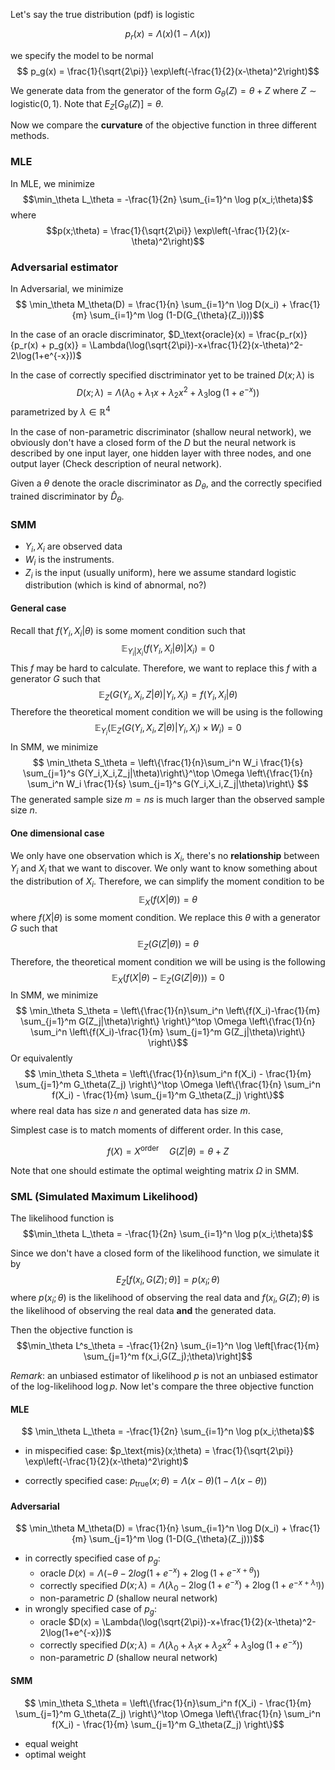 
Let's say the true distribution (pdf) is logistic

$$ p_r(x) = \Lambda(x) (1-\Lambda(x))$$

we specify the model to be normal
$$ p_g(x) = \frac{1}{\sqrt{2\pi}} \exp\left(-\frac{1}{2}(x-\theta)^2\right)$$

We generate data from the generator of the form $G_{\theta}(Z) = \theta + Z$ where $Z \sim \text{logistic}(0,1)$. Note that $E_Z[G_{\theta}(Z)] = \theta$.

Now we compare the **curvature** of the objective function in three different methods. 

### MLE
In MLE, we minimize 
$$\min_\theta L_\theta =  -\frac{1}{2n} \sum_{i=1}^n \log p(x_i;\theta)$$
where 
$$p(x;\theta) = \frac{1}{\sqrt{2\pi}} \exp\left(-\frac{1}{2}(x-\theta)^2\right)$$

### Adversarial estimator
In Adversarial, we minimize
$$ \min_\theta M_\theta(D) = \frac{1}{n} \sum_{i=1}^n \log D(x_i) + \frac{1}{m} \sum_{i=1}^m \log (1-D(G_{\theta}(Z_i)))$$

In the case of an oracle discriminator,
$D_\text{oracle}(x) = \frac{p_r(x)}{p_r(x) + p_g(x)} = \Lambda(\log(\sqrt{2\pi})-x+\frac{1}{2}(x-\theta)^2-2\log(1+e^{-x}))$

In the case of correctly specified disctriminator yet to be trained $D(x;\lambda)$ is
$$D(x;\lambda) = \Lambda(\lambda_0 +\lambda_1 x + \lambda_2 x^2+\lambda_3 \log(1+e^{-x}))$$ 
parametrized by $\lambda \in \mathbb{R}^4$

In the case of non-parametric discriminator (shallow neural network), we obviously don't have a closed form of the $D$ but the neural network is described by one input layer, one hidden layer with three nodes, and one output layer (Check description of neural network).

Given a $\theta$ denote the oracle discriminator as $D_{\theta}$, and the correctly specified trained discriminator by $\hat{D}_{\theta}$.

### SMM
- $Y_i, X_i$ are observed data
- $W_i$ is the instruments.
- $Z_i$ is the input (usually uniform), here we assume standard logistic distribution (which is kind of abnormal, no?)

#### General case 
Recall that $f(Y_i,X_i|\theta)$ is some moment condition such that 
$$ \mathbb{E}_{Y_i|X_i}(f(Y_i,X_i|\theta)|X_i) = 0$$
This $f$ may be hard to calculate. Therefore, we want to replace this $f$ with a generator $G$ such that
$$\mathbb{E}_{Z}(G(Y_i,X_i,Z|\theta)|Y_i,X_i) = f(Y_i,X_i|\theta)$$
Therefore the theoretical moment condition we will be using is the following
$$ \mathbb{E}_{Y_i}(\mathbb{E}_{Z}(G(Y_i,X_i,Z|\theta)|Y_i,X_i)\times W_i) = 0$$
In SMM, we minimize
$$ \min_\theta S_\theta = \left\{\frac{1}{n}\sum_i^n W_i \frac{1}{s} \sum_{j=1}^s G(Y_i,X_i,Z_j|\theta)\right\}^\top \Omega \left\{\frac{1}{n} \sum_i^n W_i \frac{1}{s} \sum_{j=1}^s G(Y_i,X_i,Z_j|\theta)\right\}
    $$ 
The generated sample size $m = ns$ is much larger than the observed sample size $n$.

#### One dimensional case
We only have one observation which is $X_i$, there's no **relationship** between $Y_i$ and $X_i$ that we want to discover. We only want to know something about the distribution of $X_i$. Therefore, we can simplify the moment condition to be
$$\mathbb{E}_{X}(f(X|\theta)) = \theta$$
where $f(X|\theta)$ is some moment condition.
We replace this $\theta$ with a generator $G$ such that
$$\mathbb{E}_{Z}(G(Z|\theta)) = \theta $$
Therefore, the theoretical moment condition we will be using is the following
$$ \mathbb{E}_{X}(f(X|\theta)-\mathbb{E}_{Z}(G(Z|\theta))) = 0$$
In SMM, we minimize
$$ \min_\theta S_\theta = \left\{\frac{1}{n}\sum_i^n \left\{f(X_i)-\frac{1}{m} \sum_{j=1}^m G(Z_j|\theta)\right\} \right\}^\top \Omega \left\{\frac{1}{n} \sum_i^n \left\{f(X_i)-\frac{1}{m} \sum_{j=1}^m G(Z_j|\theta)\right\} \right\}$$
Or equivalently
$$ \min_\theta S_\theta = \left\{\frac{1}{n}\sum_i^n f(X_i) - \frac{1}{m} \sum_{j=1}^m G_\theta(Z_j) \right\}^\top \Omega \left\{\frac{1}{n} \sum_i^n f(X_i) - \frac{1}{m} \sum_{j=1}^m G_\theta(Z_j) \right\}$$
where real data has size $n$ and generated data has size $m$.

Simplest case is to match moments of different order. In this case,

$$f(X)=X^\text{order} \quad G(Z|\theta) = \theta + Z$$

Note that one should estimate the optimal weighting matrix $\Omega$ in SMM.

### SML (Simulated Maximum Likelihood)

The likelihood function is
$$\min_\theta L_\theta =  -\frac{1}{2n} \sum_{i=1}^n \log p(x_i;\theta)$$

Since we don't have a closed form of the likelihood function, we simulate it by 
$$ E_Z[f(x_i,G(Z);\theta)]=p(x_i;\theta) $$
where $p(x_i;\theta)$ is the likelihood of observing the real data and $f(x_i,G(Z);\theta)$ is the likelihood of observing the real data **and** the generated data.

Then the objective function is 
$$\min_\theta L^s_\theta =  -\frac{1}{2n} \sum_{i=1}^n \log \left[\frac{1}{m} \sum_{j=1}^m f(x_i,G(Z_j);\theta)\right]$$

*Remark*: an unbiased estimator of likelihood $p$ is not an unbiased estimator of the log-likelihood $\log p$.
Now let's compare the three objective function 
#### MLE
$$ \min_\theta L_\theta =  -\frac{1}{2n} \sum_{i=1}^n \log p(x_i;\theta)$$

  - in mispecified case: $p_\text{mis}(x;\theta) = \frac{1}{\sqrt{2\pi}} \exp\left(-\frac{1}{2}(x-\theta)^2\right)$

- correctly specified case: $p_\text{true}(x;\theta) = \Lambda(x-\theta) (1-\Lambda(x-\theta))$
#### Adversarial
$$ \min_\theta M_\theta(D) = \frac{1}{n} \sum_{i=1}^n \log D(x_i) + \frac{1}{m} \sum_{j=1}^m \log (1-D(G_{\theta}(Z_j)))$$
- in correctly specified case of $p_g$: 
  - oracle $D(x) = \Lambda(-\theta-2log(1+e^{-x})+2\log(1+e^{-x+\theta}))$
  - correctly specified $D(x;\lambda)  = \Lambda(\lambda_0-2\log(1+e^{-x})+2\log(1+e^{-x+\lambda_1}))$
  - non-parametric $D$ (shallow neural network)
- in wrongly specified case of $p_g$: 
  - oracle $D(x) = \Lambda(\log(\sqrt{2\pi})-x+\frac{1}{2}(x-\theta)^2-2\log(1+e^{-x}))$
  - correctly specified $D(x;\lambda) = \Lambda(\lambda_0 +\lambda_1 x + \lambda_2 x^2+\lambda_3 \log(1+e^{-x}))$
  - non-parametric $D$ (shallow neural network)
#### SMM
$$ \min_\theta S_\theta = \left\{\frac{1}{n}\sum_i^n f(X_i) - \frac{1}{m} \sum_{j=1}^m G_\theta(Z_j) \right\}^\top \Omega \left\{\frac{1}{n} \sum_i^n f(X_i) - \frac{1}{m} \sum_{j=1}^m G_\theta(Z_j) \right\}$$
- equal weight
- optimal weight
